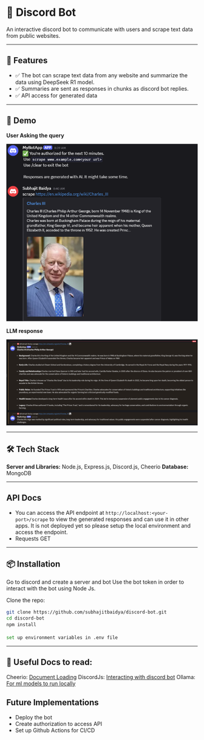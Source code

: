 # 📌 Discord Bot

An interactive discord bot to communicate with users and scrape text data from public websites.

---

## 🚀 Features

- ✅ The bot can scrape text data from any website and summarize the data using DeepSeek R1 model.
- ✅ Summaries are sent as responses in chunks as discord bot replies.
- ✅ API access for generated data

---

## 📸 Demo

**User Asking the query**
<br>

![After running /scrape command](Images/image.png)

**LLM response**
<br>

![LLM response](Images/image-1.png)

---

## 🛠️ Tech Stack

**Server and Libraries:** Node.js, Express.js, Discord.js, Cheerio
**Database:** MongoDB

---

## API Docs

- You can access the API endpoint at ```http://localhost:<your-port>/scrape``` to view the generated responses and can use it in other apps.
It is not deployed yet so please setup the local environment and access the endpoint. 
- Requests GET

___

## 📦 Installation

Go to discord and create a server and bot
Use the bot token in order to interact with the bot using Node Js.

Clone the repo:

```bash
git clone https://github.com/subhajitbaidya/discord-bot.git
cd discord-bot
npm install

set up environment variables in .env file


```

___

## 📗 Useful Docs to read:

Cheerio: [Document Loading](https://cheerio.js.org/docs/intro)
DiscordJs: [Interacting with discord bot](https://discord.js.org/docs/packages/discord.js/14.19.3)
Ollama: [For ml models to run locally](https://ollama.com/)

## Future Implementations

- Deploy the bot
- Create authorization to access API
- Set up Github Actions for CI/CD
